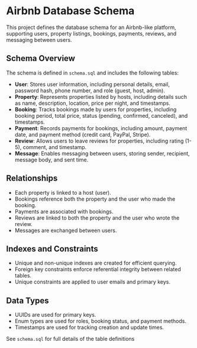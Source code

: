 # Airbnb Database Schema

This project defines the database schema for an Airbnb-like platform, supporting users, property listings, bookings, payments, reviews, and messaging between users.

## Schema Overview

The schema is defined in `schema.sql` and includes the following tables:

- **User**: Stores user information, including personal details, email, password hash, phone number, and role (guest, host, admin).
- **Property**: Represents properties listed by hosts, including details such as name, description, location, price per night, and timestamps.
- **Booking**: Tracks bookings made by users for properties, including booking period, total price, status (pending, confirmed, canceled), and timestamps.
- **Payment**: Records payments for bookings, including amount, payment date, and payment method (credit card, PayPal, Stripe).
- **Review**: Allows users to leave reviews for properties, including rating (1-5), comment, and timestamp.
- **Message**: Enables messaging between users, storing sender, recipient, message body, and sent time.

## Relationships

- Each property is linked to a host (user).
- Bookings reference both the property and the user who made the booking.
- Payments are associated with bookings.
- Reviews are linked to both the property and the user who wrote the review.
- Messages are exchanged between users.

## Indexes and Constraints

- Unique and non-unique indexes are created for efficient querying.
- Foreign key constraints enforce referential integrity between related tables.
- Unique constraints are applied to user emails and primary keys.

## Data Types

- UUIDs are used for primary keys.
- Enum types are used for roles, booking status, and payment methods.
- Timestamps are used for tracking creation and update times.

See `schema.sql` for full details of the table definitions